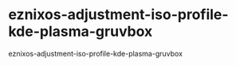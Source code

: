 # eznixos-adjustment-iso-profile-kde-plasma-gruvbox
eznixos-adjustment-iso-profile-kde-plasma-gruvbox
